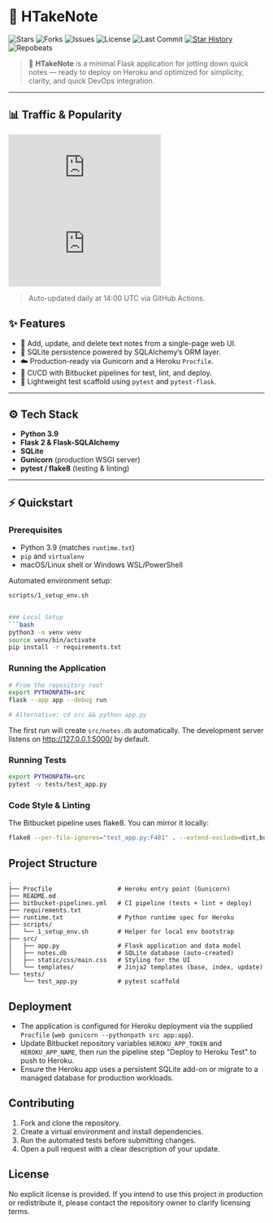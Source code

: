 # 🧠 HTakeNote

![Stars](https://img.shields.io/github/stars/kugendran-naidoo/htakenote_DevOps?style=social)
![Forks](https://img.shields.io/github/forks/kugendran-naidoo/htakenote_DevOps?style=social)
![Issues](https://img.shields.io/github/issues/kugendran-naidoo/htakenote_DevOps)
![License](https://img.shields.io/github/license/kugendran-naidoo/htakenote_DevOps)
![Last Commit](https://img.shields.io/github/last-commit/kugendran-naidoo/htakenote_DevOps)
[![Star History](https://api.star-history.com/svg?repos=kugendran-naidoo/htakenote_DevOps&type=Date)](https://star-history.com/#kugendran-naidoo/htakenote_DevOps)
![Repobeats](https://repobeats.axiom.co/api/embed/kugendran-naidoo/htakenote_DevOps.svg "Repobeats analytics image")

> 🚀 **HTakeNote** is a minimal Flask application for jotting down quick notes — ready to deploy on Heroku and optimized for simplicity, clarity, and quick DevOps integration.

---

## 📊 Traffic & Popularity

![Clones (14d)](https://gist.githubusercontent.com/kugendran-naidoo/2b0de4f9f92a605b780e986e6d48ffcc/raw/clones.json)
![Views (14d)](https://gist.githubusercontent.com/kugendran-naidoo/9b749f24de62343dc995f8d524027c39/raw/views.json)

> Auto-updated daily at 14:00 UTC via GitHub Actions.

## ✨ Features
- 📝 Add, update, and delete text notes from a single-page web UI.
- 💾 SQLite persistence powered by SQLAlchemy’s ORM layer.
- ☁️ Production-ready via Gunicorn and a Heroku `Procfile`.
- 🔧 CI/CD with Bitbucket pipelines for test, lint, and deploy.
- 🧪 Lightweight test scaffold using `pytest` and `pytest-flask`.

---

## ⚙️ Tech Stack
- **Python 3.9**
- **Flask 2 & Flask-SQLAlchemy**
- **SQLite**
- **Gunicorn** (production WSGI server)
- **pytest / flake8** (testing & linting)

---

## ⚡ Quickstart

### Prerequisites
- Python 3.9 (matches `runtime.txt`)
- `pip` and `virtualenv`
- macOS/Linux shell or Windows WSL/PowerShell

Automated environment setup:
```bash
scripts/1_setup_env.sh


### Local Setup
```bash
python3 -m venv venv
source venv/bin/activate
pip install -r requirements.txt
```

### Running the Application
```bash
# From the repository root
export PYTHONPATH=src
flask --app app --debug run

# Alternative: cd src && python app.py
```
The first run will create `src/notes.db` automatically. The development server listens on http://127.0.0.1:5000/ by default.

### Running Tests
```bash
export PYTHONPATH=src
pytest -v tests/test_app.py
```

### Code Style & Linting
The Bitbucket pipeline uses flake8. You can mirror it locally:
```bash
flake8 --per-file-ignores="test_app.py:F401" . --extend-exclude=dist,build --show-source --statistics
```

## Project Structure
```
.
├── Procfile                  # Heroku entry point (Gunicorn)
├── README.md
├── bitbucket-pipelines.yml   # CI pipeline (tests + lint + deploy)
├── requirements.txt
├── runtime.txt               # Python runtime spec for Heroku
├── scripts/
│   └── 1_setup_env.sh        # Helper for local env bootstrap
├── src/
│   ├── app.py                # Flask application and data model
│   ├── notes.db              # SQLite database (auto-created)
│   ├── static/css/main.css   # Styling for the UI
│   └── templates/            # Jinja2 templates (base, index, update)
└── tests/
    └── test_app.py           # pytest scaffold
```

## Deployment
- The application is configured for Heroku deployment via the supplied `Procfile` (`web gunicorn --pythonpath src app:app`).
- Update Bitbucket repository variables `HEROKU_APP_TOKEN` and `HEROKU_APP_NAME`, then run the pipeline step "Deploy to Heroku Test" to push to Heroku.
- Ensure the Heroku app uses a persistent SQLite add-on or migrate to a managed database for production workloads.

## Contributing
1. Fork and clone the repository.
2. Create a virtual environment and install dependencies.
3. Run the automated tests before submitting changes.
4. Open a pull request with a clear description of your update.

## License
No explicit license is provided. If you intend to use this project in production or redistribute it, please contact the repository owner to clarify licensing terms.
